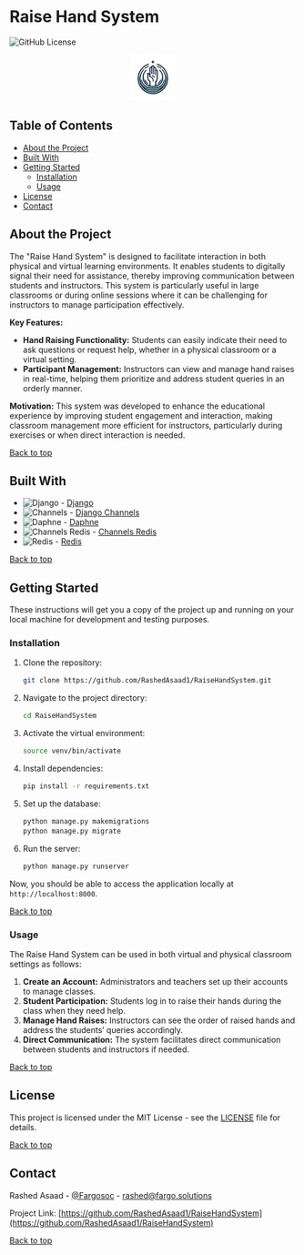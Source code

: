 # Raise Hand System

![GitHub License](https://img.shields.io/github/license/RashedAsaad1/RaiseHandSystem)

<!-- PROJECT LOGO -->
<p align="center">
  <a href="https://github.com/RashedAsaad1/RaiseHandSystem">
    <img src="assets/images/logo.webp" alt="Logo" width="80" height="80">
  </a>
</p>

## Table of Contents

- [About the Project](#about-the-project)
- [Built With](#built-with)
- [Getting Started](#getting-started)
  - [Installation](#installation)
  - [Usage](#usage)
- [License](#license)
- [Contact](#contact)

## About the Project

The "Raise Hand System" is designed to facilitate interaction in both physical and virtual learning environments. It enables students to digitally signal their need for assistance, thereby improving communication between students and instructors. This system is particularly useful in large classrooms or during online sessions where it can be challenging for instructors to manage participation effectively.

**Key Features:**
- **Hand Raising Functionality:** Students can easily indicate their need to ask questions or request help, whether in a physical classroom or a virtual setting.
- **Participant Management:** Instructors can view and manage hand raises in real-time, helping them prioritize and address student queries in an orderly manner.

**Motivation:**
This system was developed to enhance the educational experience by improving student engagement and interaction, making classroom management more efficient for instructors, particularly during exercises or when direct interaction is needed.

[Back to top](#table-of-contents)

## Built With

- ![Django](https://img.shields.io/badge/django-%23092E20.svg?style=flat-square&logo=django&logoColor=white) - [Django](https://www.djangoproject.com)
- ![Channels](https://img.shields.io/badge/django_channels-9cf.svg?style=flat-square&logo=django) - [Django Channels](https://channels.readthedocs.io)
- ![Daphne](https://img.shields.io/badge/daphne-9cf.svg?style=flat-square&logo=django) - [Daphne](https://github.com/django/daphne)
- ![Channels Redis](https://img.shields.io/badge/channels_redis-9cf.svg?style=flat-square&logo=redis) - [Channels Redis](https://github.com/django/channels_redis)
- ![Redis](S) - [Redis]()

[Back to top](#table-of-contents)

## Getting Started

These instructions will get you a copy of the project up and running on your local machine for development and testing purposes.

### Installation

1. Clone the repository:
   ```bash
   git clone https://github.com/RashedAsaad1/RaiseHandSystem.git
   ```
2. Navigate to the project directory:
   ```bash
   cd RaiseHandSystem
   ```
3. Activate the virtual environment:
   ```bash
   source venv/bin/activate
   ```
4. Install dependencies:
   ```bash
   pip install -r requirements.txt
   ```
5. Set up the database:
   ```bash
   python manage.py makemigrations
   python manage.py migrate
   ```
6. Run the server:
   ```bash
   python manage.py runserver
   ```

Now, you should be able to access the application locally at `http://localhost:8000`.

[Back to top](#table-of-contents)

### Usage

The Raise Hand System can be used in both virtual and physical classroom settings as follows:

1. **Create an Account:** Administrators and teachers set up their accounts to manage classes.
2. **Student Participation:** Students log in to raise their hands during the class when they need help.
3. **Manage Hand Raises:** Instructors can see the order of raised hands and address the students’ queries accordingly.
4. **Direct Communication:** The system facilitates direct communication between students and instructors if needed.

[Back to top](#table-of-contents)

## License

This project is licensed under the MIT License - see the [LICENSE](LICENSE) file for details.

[Back to top](#table-of-contents)

## Contact

Rashed Asaad - [@Fargosoc](https://twitter.com/Fargosoc) - [rashed@fargo.solutions](rashed@fargo.solutions)

Project Link: [https://github.com/RashedAsaad1/RaiseHandSystem](https://github.com/RashedAsaad1/RaiseHandSystem)

[Back to top](#table-of-contents)
